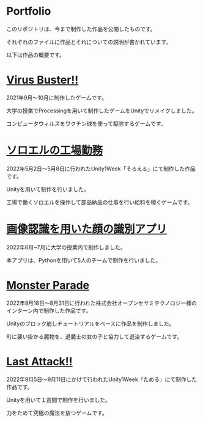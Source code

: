 # Portfolio
 このリポジトリは、今まで制作した作品を公開したものです。
 
 それぞれのファイルに作品とそれについての説明が書かれています。
 
 以下は作品の概要です。
 
 # [Virus Buster!!](https://github.com/TakumiShinya/Portfolio/tree/main/Virus%20Buster(%E5%80%8B%E4%BA%BA%E5%88%B6%E4%BD%9C%E3%82%B2%E3%83%BC%E3%83%A0))
 2021年9月～10月に制作したゲームです。
 
 大学の授業でProcessingを用いて制作したゲームをUnityでリメイクしました。
 
 コンピュータウィルスをワクチン球を使って駆除するゲームです。
 
 # [ソロエルの工場勤務](https://github.com/TakumiShinya/Portfolio/tree/main/%E3%82%BD%E3%83%AD%E3%82%A8%E3%83%AB%E3%81%AE%E5%B7%A5%E5%A0%B4%E5%8B%A4%E5%8B%99(%E5%80%8B%E4%BA%BA%E5%88%B6%E4%BD%9C%E3%82%B2%E3%83%BC%E3%83%A0))
 2022年5月2日～5月8日に行われたUnity1Week「そろえる」にて制作した作品です。
 
 Unityを用いて制作を行いました。
 
 工場で働くソロエルを操作して部品納品の仕事を行い給料を稼ぐゲームです。
 # [画像認識を用いた顔の識別アプリ](https://github.com/TakumiShinya/Portfolio/tree/main/%E7%94%BB%E5%83%8F%E8%AA%8D%E8%AD%98%E3%82%92%E7%94%A8%E3%81%84%E3%81%9F%E9%A1%94%E3%81%AE%E8%AD%98%E5%88%A5%E3%82%B7%E3%82%B9%E3%83%86%E3%83%A0(%E3%83%81%E3%83%BC%E3%83%A0%E5%88%B6%E4%BD%9C))
 2022年6月~7月に大学の授業内で制作しました。
 
 本アプリは、Pythonを用いて5人のチームで制作を行いました。
 
 # [Monster Parade](https://github.com/TakumiShinya/Portfolio/tree/main/Monster%20Parade)
 2022年8月18日～8月31日に行われた株式会社オープンセサミテクノロジー様のインターン内で制作した作品です。
 
 Unityのブロック崩しチュートリアルをベースに作品を制作しました。
 
 町に襲い掛かる魔物を、退魔士の女の子と協力して退治するゲームです。
 # [Last Attack!!](https://github.com/TakumiShinya/Portfolio/tree/main/Last%20Attack!!)
2022年9月5日～9月11日にかけて行われたUnity1Week「ためる」にて制作した作品です。

Unityを用いて１週間で制作を行いました。

力をためて究極の魔法を放つゲームです。
